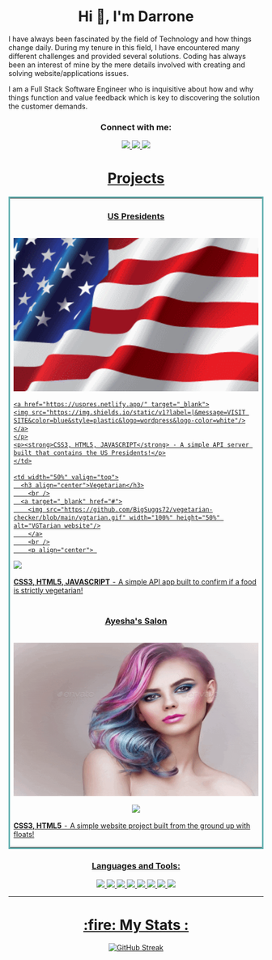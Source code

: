 <h1 align="center">Hi 👋, I'm Darrone</h1>


I have always been fascinated by the field of Technology and how things change daily.  During my tenure in this field, I have encountered many different challenges and provided several solutions.  Coding has always been an interest of mine by the mere details involved with creating and solving website/applications issues.

I am a Full Stack Software Engineer who is inquisitive about how and why things function and value feedback which is key to discovering the solution the customer demands.


<h3 align="center">Connect with me:</h3>
<p align="center">
  
  <a href="https://dasdev.netlify.app/" target="_blank">
   <img src="https://img.shields.io/static/v1?label=|&message=WEBSITE&color=blue&style=plastic&logo=react&logo-color=blue"/>
  </a>
  <a href="https://www.linkedin.com/in/dasdev/" target="_blank">
    <img src="https://img.shields.io/static/v1?label=|&message=LINKED-IN&color=yellow&style=plastic&logo=linkedin&logo-color=white"/>
  </a>
  <a href="https://twitter.com/dasdev_" target="_blank">
    <img src="https://img.shields.io/static/v1?label=|&message=TWITTER&color=blue&style=plastic&logo=twitter&logo-color=white"/>
  
<!--   </a>
  <a href="https://acrobat.adobe.com/link/review?uri=urn:aaid:scds:US:9046f300-3e3d-4f66-a758-0a2f97b51fb9" target="_blank">
    <img src="https://img.shields.io/static/v1?label=|&message=RESUME&color=yellow&style=plastic&logo=react&logo-color=white"/>
  </a> -->
</p>

  
  
  

<h1 align="center">Projects</h1>
<table bordercolor="#66b2b2">
 <tr>
     <td width="50%" valign="top">
     <h3 align="center">US Presidents</h3>
      <br />
     <a target="_blank" href="#">
     <img src="https://github.com/BigSuggs72/presapp/blob/main/image/USFlag.gif" width="100%" height="50%" alt="US President website"/>
     </a>
     <br />
     <p align="center">
          
    <a href="https://uspres.netlify.app/" target="_blank">
    <img src="https://img.shields.io/static/v1?label=|&message=VISIT SITE&color=blue&style=plastic&logo=wordpress&logo-color=white"/>
    </a>
    </p>
    <p><strong>CSS3, HTML5, JAVASCRIPT</strong> - A simple API server built that contains the US Presidents!</p>
    </td>
    
    <td width="50%" valign="top">
      <h3 align="center">Vegetarian</h3>
        <br />
      <a target="_blank" href="#">
        <img src="https://github.com/BigSuggs72/vegetarian-checker/blob/main/vgtarian.gif" width="100%" height="50%" alt="VGTarian website"/>
        </a>
        <br />
        <p align="center"> 
          
   <a href="https://vgtarian.netlify.app/" target="_blank">
    <img src="https://img.shields.io/static/v1?label=|&message=VISIT SITE&color=yellow&style=plastic&logo=wordpress&logo-color=white"/>
   </a>
      </p>
        <p><strong>CSS3, HTML5, JAVASCRIPT</strong> - A simple API app built to confirm if a food is strictly vegetarian!</p>
    </td>
 </tr>
  
 <tr>
   <td width="50%" valign="top">
      <h3 align="center">Ayesha's Salon</h3>
        <br />
      <a target="_blank" href="#">
<!--             <img src="https://github.com/BigSuggs72/salon/blob/main/images/main.png" width="100%" height="50%" alt="HairSalon"/> -->
            <img src="https://github.com/BigSuggs72/salon/blob/main/images/main.gif" width="100%" height="50%" alt="HairSalon"/>
        </a>
        <br />
        <p align="center">
          
  <a href="https://aysalon.netlify.app/" target="_blank">
    <img src="https://img.shields.io/static/v1?label=|&message=VISIT SITE&color=blue&style=plastic&logo=wordpress&logo-color=white"/>
  </a>
      </p>
         <p><strong>CSS3, HTML5</strong> - A simple website project built from the ground up with floats!</p>
    </td>
  </tr>  
    
  </table>
  
  
   
  
  
<h3 align="center">Languages and Tools:</h3>
<p align="center">
    <img src="https://img.shields.io/static/v1?label=|&message=REACT.JS&color=yellow&style=plastic&logo=react"/>
    <img src="https://img.shields.io/static/v1?label=|&message=HTML5&color=blue&style=plastic&logo=html5"/>
    <img src="https://img.shields.io/static/v1?label=|&message=CSS3&color=yellow&style=plastic&logo=css3"/>
    <img src="https://img.shields.io/static/v1?label=|&message=JAVASCRIPT&color=blue&style=plastic&logo=javascript"/>
    <img src="https://img.shields.io/static/v1?label=|&message=MONGO-DB&color=yellow&style=plastic&logo=mongodb"/>
    <img src="https://img.shields.io/static/v1?label=|&message=GIT&color=blue&style=plastic&logo=git"/>
    <img src="https://img.shields.io/static/v1?label=|&message=NODE.JS&color=yellow&style=plastic&logo=react"/>
    <img src="https://img.shields.io/static/v1?label=|&message=EXPRESS&color=blue&style=plastic&logo=express"/>
  <p align="center">

 ---
    
 <div align="center">
<h1 align=center> :fire: My Stats :</h1>


[![GitHub Streak](http://github-readme-streak-stats.herokuapp.com?user=BigSuggs72&theme=solarized-light&hide_border=true&date_format=%5BY%20%5DM%20j)](https://git.io/streak-stats)
   
<!--    yeblu -->
<!--    navy-gear -->
<!--    solarized-light -->
 </div>

